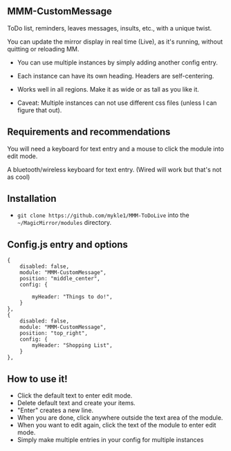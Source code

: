 ## MMM-CustomMessage

ToDo list, reminders, leaves messages, insults, etc., with a unique twist.

You can update the mirror display in real time (Live), as it's running, without quitting or reloading MM.

* You can use multiple instances by simply adding another config entry.

* Each instance can have its own heading. Headers are self-centering.

* Works well in all regions. Make it as wide or as tall as you like it.

* Caveat: Multiple instances can not use different css files (unless I can figure that out).

## Requirements and recommendations

You will need a keyboard for text entry and a mouse to click the module into edit mode.

A bluetooth/wireless keyboard for text entry. (Wired will work but that's not as cool)

## Installation

* `git clone https://github.com/mykle1/MMM-ToDoLive` into the `~/MagicMirror/modules` directory.

## Config.js entry and options
```
{
    disabled: false,
    module: "MMM-CustomMessage",
    position: "middle_center",
    config: {

        myHeader: "Things to do!",
    }
},
{
    disabled: false,
    module: "MMM-CustomMessage",
    position: "top_right",
    config: {
        myHeader: "Shopping List",
    }
},
```
## How to use it!

* Click the default text to enter edit mode.
* Delete default text and create your items.
* "Enter" creates a new line.
* When you are done, click anywhere outside the text area of the module.
* When you want to edit again, click the text of the module to enter edit mode.
* Simply make multiple entries in your config for multiple instances
